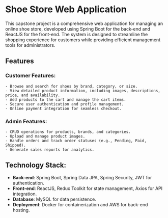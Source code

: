 # Shoe Store Web Application

This capstone project is a comprehensive web application for managing an online shoe store, developed using Spring Boot for the back-end and ReactJS for the front-end. The system is designed to streamline the shopping experience for customers while providing efficient management tools for administrators.

## Features
### Customer Features:
    - Browse and search for shoes by brand, category, or size.
    - View detailed product information, including images, descriptions, price, and availability.
    - Add products to the cart and manage the cart items.
    - Secure user authentication and profile management.
    - Online payment integration for seamless checkout.

### Admin Features:
    - CRUD operations for products, brands, and categories.
    - Upload and manage product images.
    - Handle orders and track order statuses (e.g., Pending, Paid, Shipped).
    - Generate sales reports for analytics.

## Technology Stack:

- **Back-end**: Spring Boot, Spring Data JPA, Spring Security, JWT for authentication.
- **Front-end**: ReactJS, Redux Toolkit for state management, Axios for API integration.
- **Database**: MySQL for data persistence.
- **Deployment**: Docker for containerization and AWS for back-end hosting.

